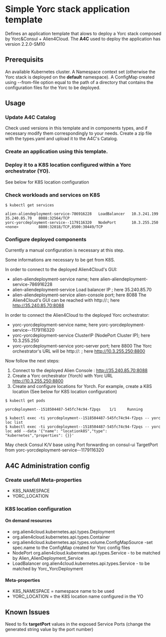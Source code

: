 # Simple Yorc stack application template

Defines an application template that alows to deploy a Yorc stack composed by Yorc&Consul + Alien4Cloud.
The **A4C** used to deploy the application has version 2.2.0-SM10

## Prerequisits

An available Kubernetes cluster.
A Namespace context set (otherwise the Yorc stack is deployed on the **default** namespace).
A ConfigMap created using --from-file option equal to the path of a directory that contains the configuration files for the Yorc to be deployed.

## Usage

### Update A4C Catalog

Check used versions in this template and in components types, and if necessary modify them correspondingly to your needs. 
Create a zip file with the types.yaml and upload it to the A4C's Catalog.

### Create an application using this template.

### Deploy it to a K8S location configured within a Yorc orchestrator (YO).
See below for K8S location configuration

### Check workloads and services on K8S

```
$ kubectl get services

alien-aliendeployment-service-786916228   LoadBalancer   10.3.241.199   35.240.85.70   8088:32564/TCP
yorc-yorcdeployment-service--1179116320   NodePort       10.3.255.250   <none>         8800:32018/TCP,8500:30449/TCP

```

### Configure deployed components

Currently a manual configuration is necessary at this step.

Some informations are necessary to be get from K8S. 

In order to connect to the deployed Alien4Cloud's GUI:
* alien-aliendeployment-service name; here alien-aliendeployment-service-786916228
* alien-aliendeployment-service Load balancer IP ; here 35.240.85.70
* alien-aliendeployment-service alien-console port; here 8088
The Alien4Cloud's GUI can be reached with http://<lb-ip>:<alien-console-ip>; here  http://35.240.85.70:8088

In order to connect the Alien4Cloud to the deployed Yorc orchestrator:
* yorc-yorcdeployment-service name; here yorc-yorcdeployment-service--1179116320
* yorc-yorcdeployment-service ClusterIP (NodePort Cluster IP); here 10.3.255.250
* yorc-yorcdeployment-service yorc-server port; here 8800
The Yorc orchestrator's URL will be http://<cluster-ip>:<yorc-server-port> ; here http://10.3.255.250:8800

Now follow the next steps:

1. Connect to the deployed Alien Console : http://35.240.85.70:8088
2. Create a Yorc orchestrator (Yorch) with Yorc URL http://10.3.255.250:8800
3. Create and configure locations for Yorch. For example, create a K8S location (See below for K8S location configuration)

```
$ kubectl get pods

yorcdeployment--1518504487-545fc74c94-f2pqs    1/1     Running

$ kubectl exec -ti yorcdeployment--1518504487-545fc74c94-f2pqs -- yorc loc list
$ kubectl exec -ti yorcdeployment--1518504487-545fc74c94-f2pqs -- yorc loc add --data '{"name": "locationk8S","type": "kubernetes","properties": {}}'

```

May check Consul K/V base using Port forwarding on consul-ui TargetPort from yorc-yorcdeployment-service--1179116320


## A4C Administration config

### Create usefull Meta-properties

- K8S_NAMESPACE
- YORC_LOCATION 

### K8S location configuration

#### On demand resources

- org.alien4cloud.kubernetes.api.types.Deployment
- org.alien4cloud.kubernetes.api.types.Container
- org.alien4cloud.kubernetes.api.types.volume.ConfigMapSource -set spec.name to the ConfigMap created for Yorc config files
- NodePort org.alien4cloud.kubernetes.api.types.Service - to be matched by Alien_AlienDeployment_Service
- LoadBalancer org.alien4cloud.kubernetes.api.types.Service - to be matched by Yorc_YorcDeployment

#### Meta-properties

- K8S_NAMESPACE = namespace name to be used
- YORC_LOCATION = the K8S location name configured in the YO

## Known Issues

Need to fix **targetPort** values in the exposed  Service Ports (change the generated string value by the port number)
